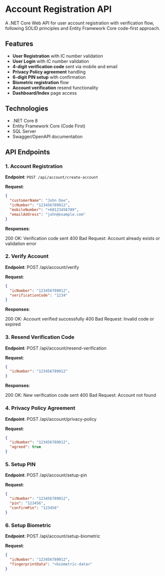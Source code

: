 # Account Registration API

A .NET Core Web API for user account registration with verification flow, following SOLID principles and Entity Framework Core code-first approach.

## Features

- **User Registration** with IC number validation
- **User Login** with IC number validation
- **4-digit verification code** sent via mobile and email
- **Privacy Policy agreement** handling
- **6-digit PIN setup** with confirmation
- **Biometric registration** flow
- **Account verification** resend functionality
- **Dashboard/Index** page access
  
## Technologies

- .NET Core 8
- Entity Framework Core (Code First)
- SQL Server
- Swagger/OpenAPI documentation

## API Endpoints

### 1. Account Registration

**Endpoint**: `POST /api/account/create-account`

**Request**:
```json
{
  "customerName": "John Doe",
  "icNumber": "123456789012",
  "mobileNumber": "+60123456789",
  "emailAddress": "john@example.com"
}
```
**Responses**:

200 OK: Verification code sent
400 Bad Request: Account already exists or validation error

### 2. Verify Account
**Endpoint**: POST /api/account/verify

**Request**:

```json
{
  "icNumber": "123456789012",
  "verificationCode": "1234"
}
```
**Responses**:

200 OK: Account verified successfully
400 Bad Request: Invalid code or expired

### 3. Resend Verification Code
**Endpoint**: POST /api/account/resend-verification

**Request**:

```json
{
  "icNumber": "123456789012"
}
```
**Responses**:

200 OK: New verification code sent
400 Bad Request: Account not found

### 4. Privacy Policy Agreement
**Endpoint**: POST /api/account/privacy-policy

**Request**:

```json
{
  "icNumber": "123456789012",
  "agreed": true
}
```
### 5. Setup PIN
**Endpoint**: POST /api/account/setup-pin

**Request**:

```json
{
  "icNumber": "123456789012",
  "pin": "123456",
  "confirmPin": "123456"
}
```
### 6. Setup Biometric
**Endpoint**: POST /api/account/setup-biometric

**Request**:

```json
{
  "icNumber": "123456789012",
  "fingerprintData": "<biometric-data>"
}
```

